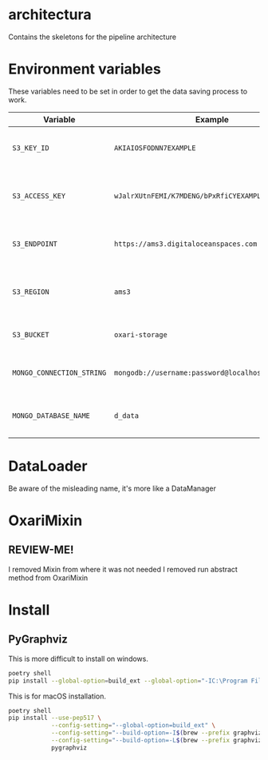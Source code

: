 # architectura

Contains the skeletons for the pipeline architecture

# Environment variables

These variables need to be set in order to get the data saving process to work.

| Variable                  | Example                                            | Description                                  |
| ------------------------- | -------------------------------------------------- | -------------------------------------------- |
| `S3_KEY_ID`               | `AKIAIOSFODNN7EXAMPLE`                             | The AWS access key ID for S3 access.         |
| `S3_ACCESS_KEY`           | `wJalrXUtnFEMI/K7MDENG/bPxRfiCYEXAMPLEKEY`         | The AWS secret access key for S3 access.     |
| `S3_ENDPOINT`             | `https://ams3.digitaloceanspaces.com`              | The endpoint URL of the S3 service.          |
| `S3_REGION`               | `ams3`                                             | The AWS region where your S3 bucket resides. |
| `S3_BUCKET`               | `oxari-storage`                                    | The name of the S3 bucket.                   |
| `MONGO_CONNECTION_STRING` | `mongodb://username:password@localhost:27017/mydb` | Connection string to MongoDB server.         |
| `MONGO_DATABASE_NAME`        | `d_data`                                              | The MongoDB database to use.               |


# DataLoader

Be aware of the misleading name, it's more like a DataManager


# OxariMixin

## REVIEW-ME!

I removed Mixin from where it was not needed
I removed run abstract method from OxariMixin

# Install

## PyGraphviz

This is more difficult to install on windows.

```bash
poetry shell
pip install --global-option=build_ext --global-option="-IC:\Program Files\Graphviz\include" --global-option="-LC:\Program Files\Graphviz\lib" pygraphviz
```

This is for macOS installation.

```bash
poetry shell
pip install --use-pep517 \
            --config-setting="--global-option=build_ext" \
            --config-setting="--build-option=-I$(brew --prefix graphviz)/include/" \
            --config-setting="--build-option=-L$(brew --prefix graphviz)/lib/" \
            pygraphviz
```
